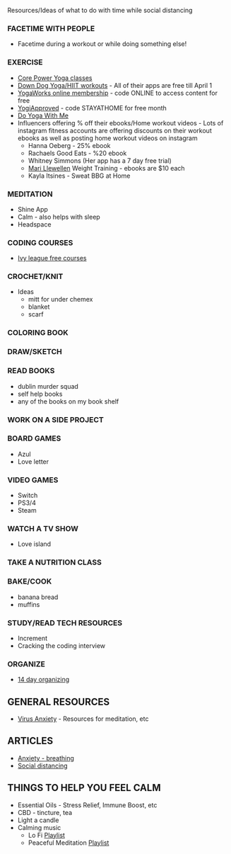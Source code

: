 Resources/Ideas of what to do with time while social distancing

### FACETIME WITH PEOPLE
- Facetime during a workout or while doing something else!

### EXERCISE
- [Core Power Yoga classes](https://www.corepoweryogaondemand.com/keep-up-your-practice)
- [Down Dog Yoga/HIIT workouts](https://www.downdogapp.com/) - All of their apps are free till April 1
- [YogaWorks online membership](myyogaworks.com/subscribe) - code ONLINE to access content for free
- [YogiApproved](https://www.yogiapproved.com/) - code STAYATHOME for free month
- [Do Yoga With Me](https://www.doyogawithme.com/)
- Influencers offering % off their ebooks/Home workout videos - Lots of instagram fitness accounts are offering discounts on their workout ebooks as well as posting home workout videos on instagram
  - Hanna Oeberg - 25% ebook
  - Rachaels Good Eats - %20 ebook
  - Whitney Simmons (Her app has a 7 day free trial)
  - [Mari Llewellen](https://marieasyfitness.com/collections/my-product/products/home-guide) Weight Training - ebooks are $10 each
  - Kayla Itsines - Sweat BBG at Home

### MEDITATION
- Shine App
- Calm - also helps with sleep
- Headspace

### CODING COURSES
- [Ivy league free courses](https://www.freecodecamp.org/news/ivy-league-free-online-courses-a0d7ae675869/?fbclid=IwAR3cuUXiDm-KcrTDew6ep4jQY9WUX39cZ0xhMkGfF6fxAeLi15Qp1OI-hKw)

### CROCHET/KNIT
- Ideas
  - mitt for under chemex
  - blanket
  - scarf

### COLORING BOOK

### DRAW/SKETCH

### READ BOOKS
- dublin murder squad
- self help books
- any of the books on my book shelf

### WORK ON A SIDE PROJECT

### BOARD GAMES
- Azul
- Love letter

### VIDEO GAMES
- Switch
- PS3/4
- Steam

### WATCH A TV SHOW
- Love island

### TAKE A NUTRITION CLASS

### BAKE/COOK
- banana bread
- muffins

### STUDY/READ TECH RESOURCES
- Increment
- Cracking the coding interview

### ORGANIZE
- [14 day organizing](https://thehomeedit.com/the-14-day-mini-edit/)

## GENERAL RESOURCES
- [Virus Anxiety](https://www.virusanxiety.com/) - Resources for meditation, etc

## ARTICLES
- [Anxiety - breathing](https://rightasrain.uwmedicine.org/mind/stress/why-deep-breathing-makes-you-feel-so-chill)
- [Social distancing](https://medium.com/@ariadnelabs/social-distancing-this-is-not-a-snow-day-ac21d7fa78b4)

## THINGS TO HELP YOU FEEL CALM
- Essential Oils - Stress Relief, Immune Boost, etc
- CBD - tincture, tea
- Light a candle
- Calming music
  - Lo Fi [Playlist](https://open.spotify.com/playlist/5RtIoZHMy9nfJ8mCNGceFy?si=byr0kziLQsWazhbroSLQEQ)
  - Peaceful Meditation [Playlist](https://open.spotify.com/playlist/37i9dQZF1DWZqd5JICZI0u?si=IAD72z5gR62kH5-3lVaPbA)
